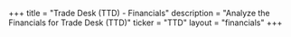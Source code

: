 +++
title = "Trade Desk (TTD) - Financials"
description = "Analyze the Financials for Trade Desk (TTD)"
ticker = "TTD"
layout = "financials"
+++

